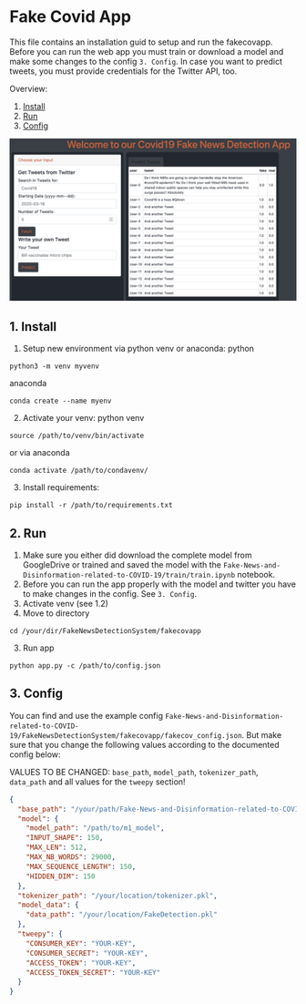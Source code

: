 # Fake Covid App
This file contains an installation guid to setup and run the fakecovapp.
Before you can run the web app you must train or download a model and make some changes to the config `3. Config`.
In case you want to predict tweets, you must provide credentials for the Twitter API, too.

Overview:
1. [Install](#1.-Install)
2. [Run](#2.-Run)
3. [Config](#3.-Config)

![Demo image](static/app-demo.png)

## 1. Install
1. Setup new environment via python venv or anaconda:
python
```
python3 -m venv myvenv
```
anaconda
```shell
conda create --name myenv
```
2. Activate your venv:
python venv
```shell
source /path/to/venv/bin/activate
```
or via anaconda
```
conda activate /path/to/condavenv/
```
3. Install requirements:
````shell
pip install -r /path/to/requirements.txt
````
## 2. Run
1. Make sure you either did download the complete model from GoogleDrive or trained and saved the model with the `Fake-News-and-Disinformation-related-to-COVID-19/train/train.ipynb` notebook.
2. Before you can run the app properly with the model and twitter you have to make changes in the config. See `3. Config`.
3. Activate venv (see 1.2)
4. Move to directory
```shell
cd /your/dir/FakeNewsDetectionSystem/fakecovapp
```
3. Run app
```shell
python app.py -c /path/to/config.json
```
## 3. Config
You can find and use the example config `Fake-News-and-Disinformation-related-to-COVID-19/FakeNewsDetectionSystem/fakecovapp/fakecov_config.json`.
But make sure that you change the following values according to the documented config below:

VALUES TO BE CHANGED: `base_path`, `model_path`, `tokenizer_path`, `data_path` and all values for the `tweepy` section!
````json
{
  "base_path": "/your/path/Fake-News-and-Disinformation-related-to-COVID-19/FakeNewsDectionSystem",
  "model": {
    "model_path": "/path/to/m1_model",
    "INPUT_SHAPE": 150,
    "MAX_LEN": 512,
    "MAX_NB_WORDS": 29000,
    "MAX_SEQUENCE_LENGTH": 150,
    "HIDDEN_DIM": 150
  },
  "tokenizer_path": "/your/location/tokenizer.pkl",
  "model_data": {
    "data_path": "/your/location/FakeDetection.pkl"
  },
  "tweepy": {
    "CONSUMER_KEY": "YOUR-KEY",
    "CONSUMER_SECRET": "YOUR-KEY",
    "ACCESS_TOKEN": "YOUR-KEY",
    "ACCESS_TOKEN_SECRET": "YOUR-KEY"
  }
}
````